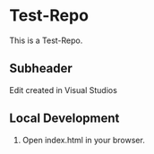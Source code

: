# Test-Repo
This is a Test-Repo.

## Subheader

Edit created in Visual Studios

## Local Development

1. Open index.html in your browser.
